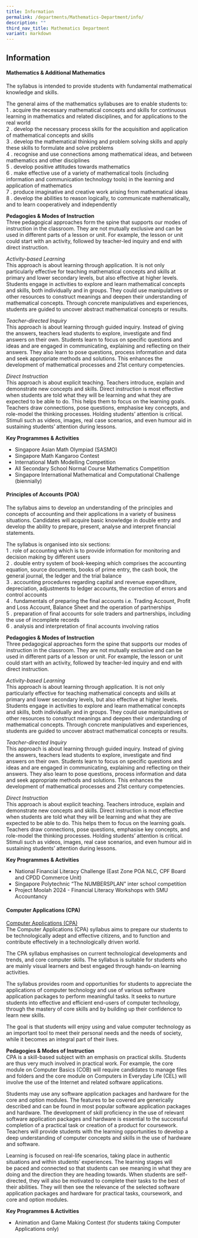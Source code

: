 ```yaml
---
title: Information
permalink: /departments/Mathematics-Department/info/
description: ""
third_nav_title: Mathematics Department
variant: markdown
---
```

## Information

#### Mathematics &amp; Additional Mathematics

The syllabus is intended to provide students with fundamental mathematical knowledge and skills.  

The general aims of the mathematics syllabuses are to enable students to:<br>
1 \.  acquire the necessary mathematical concepts and skills for continuous learning in mathematics and related disciplines, and for applications to the real world<br>
2 \.  develop the necessary process skills for the acquisition and application of mathematical concepts and skills<br>
3 \.  develop the mathematical thinking and&nbsp;problem solving&nbsp;skills and apply these skills to formulate and solve problems<br>
4 \.  recognise and use connections among mathematical ideas, and between mathematics and other disciplines<br>
5 \.  develop positive attitudes towards mathematics<br>
6 \.  make effective use of a variety of mathematical tools (including information and communication technology tools) in the learning and application of mathematics<br>
7 \.  produce imaginative and creative work arising from mathematical ideas<br>
8 \.  develop the abilities to reason logically, to communicate mathematically, and to learn cooperatively and independently

**Pedagogies &amp; Modes of Instruction**<br>
Three pedagogical approaches&nbsp;form&nbsp;the spine that supports our modes of instruction in the classroom. They are not mutually exclusive and can be used in different parts of a lesson or unit. For example, the lesson or unit could start with an activity, followed by teacher-led inquiry and end with direct instruction.

_Activity-based Learning_<br>
This approach is about learning through application. It is not only particularly effective for teaching mathematical concepts and skills at primary and lower secondary levels, but also effective at higher levels. Students engage in activities to explore and learn mathematical concepts and skills, both individually and in groups. They could use manipulatives or other resources to construct meanings and deepen their understanding of mathematical concepts. Through concrete manipulatives and experiences, students are guided to uncover abstract mathematical concepts or results.

_Teacher-directed Inquiry_&nbsp;<br>
This approach is about learning through guided inquiry. Instead of giving the answers, teachers lead students to explore, investigate and find answers on their own. Students learn to focus on specific questions and ideas and are engaged in communicating, explaining and reflecting on their answers. They also learn to pose questions, process information and data and seek appropriate methods and solutions. This enhances the development of mathematical processes and&nbsp;21st century&nbsp;competencies.

_Direct Instruction_<br>
This approach is about explicit teaching. Teachers introduce, explain and demonstrate new concepts and skills. Direct instruction is most effective when students are told what they will be learning and what they are expected to be able to do. This helps them to focus on the learning goals. Teachers draw connections, pose questions, emphasise key concepts, and role-model the thinking processes. Holding students’ attention is critical. Stimuli such as videos, images, real case scenarios, and even humour aid in sustaining students’ attention during lessons.

**Key Programmes &amp; Activities**

*   Singapore Asian Math Olympiad (SASMO)
*   Singapore Math Kangaroo Contest 
*   International Math Modelling Competition
*   All Secondary School Normal Course Mathematics Competition
*   Singapore International Mathematical and Computational Challenge (biennially)

#### Principles of Accounts (POA)

The syllabus aims to develop an understanding of the principles and concepts of accounting and their applications in a variety of business situations. Candidates will acquire basic knowledge in double entry and develop the ability to prepare, present, analyse and interpret financial statements.

The syllabus is organised into six sections:<br>
1 \.  role&nbsp;of accounting which is to provide information for monitoring and decision making by different users<br>
2 \.  double entry system of book-keeping which comprises the accounting equation, source documents, books of prime entry, the cash book, the general journal, the ledger and the trial balance<br>
3 \.  accounting procedures regarding capital and revenue expenditure, depreciation, adjustments to ledger accounts, the correction of errors and control accounts<br>
4 \.  fundamentals of preparing the final accounts i.e. Trading Account, Profit and Loss Account, Balance Sheet and the operation of partnerships<br>
5 \.  preparation of final accounts for sole traders and partnerships, including the use of incomplete records<br>
6 \.  analysis and interpretation of final accounts involving ratios

**Pedagogies &amp; Modes of Instruction**<br>
Three pedagogical approaches&nbsp;form&nbsp;the spine that supports our modes of instruction in the classroom. They are not mutually exclusive and can be used in different parts of a lesson or unit. For example, the lesson or unit could start with an activity, followed by teacher-led inquiry and end with direct instruction.

_Activity-based Learning_<br>
This approach is about learning through application. It is not only particularly effective for teaching mathematical concepts and skills at primary and lower secondary levels, but also effective at higher levels. Students engage in activities to explore and learn mathematical concepts and skills, both individually and in groups. They could use manipulatives or other resources to construct meanings and deepen their understanding of mathematical concepts. Through concrete manipulatives and experiences, students are guided to uncover abstract mathematical concepts or results.

_Teacher-directed Inquiry_<br>
This approach is about learning through guided inquiry. Instead of giving the answers, teachers lead students to explore, investigate and find answers on their own. Students learn to focus on specific questions and ideas and are engaged in communicating, explaining and reflecting on their answers. They also learn to pose questions, process information and data and seek appropriate methods and solutions. This enhances the development of mathematical processes and&nbsp;21st century&nbsp;competencies.

_Direct Instruction_&nbsp;<br>
This approach is about explicit teaching. Teachers introduce, explain and demonstrate new concepts and skills. Direct instruction is most effective when students are told what they will be learning and what they are expected to be able to do. This helps them to focus on the learning goals. Teachers draw connections, pose questions, emphasise key concepts, and role-model the thinking processes. Holding students’ attention is critical. Stimuli such as videos, images, real case scenarios, and even humour aid in sustaining students’ attention during lessons.

**Key Programmes &amp; Activities**

*   National Financial Literacy Challenge (East Zone POA NLC, CPF Board and CPDD Commerce Unit)
*   Singapore Polytechnic “The NUMBERSPLAN” inter school competition
*   Project Moolah 2024 - Financial Literacy Workshops with SMU Accountancy

#### Computer Applications (CPA)

<u>Computer Applications (CPA)</u><br>
The Computer Applications (CPA) syllabus aims to prepare our students to be technologically adept and effective&nbsp;citizens,&nbsp;and to function and contribute effectively in a technologically driven world.

The CPA syllabus emphasises on current technological developments and trends, and core computer skills. The syllabus is suitable for students who are mainly visual learners and best engaged through hands-on learning activities.

The syllabus provides room and opportunities for students to appreciate the applications of computer technology and use of various software application packages to perform meaningful tasks. It seeks to nurture students into effective and efficient end-users of computer technology, through the mastery of core skills and by building up their confidence to learn new skills.

The goal is that students will enjoy using and value computer technology as an important tool to meet their personal needs and the needs of society, while it becomes an integral part of their lives.

**Pedagogies &amp; Modes of Instruction**<br>
CPA is a skill-based subject with an emphasis on practical skills. Students are thus very much involved in practical work. For example, the core module on Computer Basics (COB) will require candidates to manage files and folders and the core module on Computers in Everyday Life (CEL) will involve the use of the Internet and related software applications.

Students may use any software application packages and hardware for the core and option modules. The features to be covered are generically described and can be found in most popular software application packages and hardware. The development of skill proficiency in the use of relevant software application packages and hardware is essential to the successful completion of a practical task or creation of a product for coursework. Teachers will provide students with the learning opportunities to develop a deep understanding of computer concepts and skills in the use of hardware and software.

Learning is focused on real-life scenarios, taking place in authentic situations and within students’ experiences. The learning stages will be&nbsp;paced&nbsp;and connected so that students can see meaning in what they are doing and the direction they are heading towards. When students are self-directed, they will also be motivated to complete their tasks to the best of their abilities. They will then see the relevance of the selected software application packages and hardware for practical tasks, coursework, and core and option modules.

**Key Programmes &amp; Activities**

*   Animation and Game Making Contest (for students taking Computer Applications only)